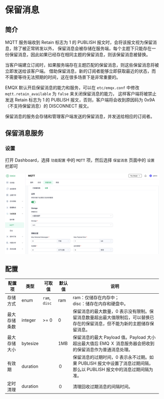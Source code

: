 # 保留消息

## 简介

MQTT 服务端收到 Retain 标志为 1 的 PUBLISH 报文时，会将该报文视为保留消息，除了被正常转发以外，
保留消息会被存储在服务端，每个主题下只能存在一份保留消息，因此如果已经存在相同主题的保留消息，则该保留消息被替换。

当客户端建立订阅时，如果服务端存在主题匹配的保留消息，则这些保留消息将被立即发送给该客户端。
借助保留消息，新的订阅者能够立即获取最近的状态，而不需要等待无法预期的时间，这在很多场景下是非常重要的。

EMQX 默认开启保留消息的能力和服务，可以在 `etc/emqx.conf` 中修改 `mqtt.retain_available` 为 `false` 来关闭保留消息的能力，
这样客户端将被禁止发送 Retain 标志为 1 的 PUBLISH 报文，否则，客户端将会收到原因码为 0x9A（不支持保留消息）的 DISCONNECT 报文。

保留消息的服务会存储和管理客户端发送的保留消息，并发送给相应的订阅者。

## 保留消息服务

### 设置

打开 Dashboard，选择 `功能配置` 中的 `MQTT` 项，然后选择 `保留消息` 页面中的 `设置` 栏即可

![image](./assets/retainer_1.png)

## 配置

| 配置项                         | 类型     | 可取值                   | 默认值 | 说明                                                         |
| ------------------------------ | -------- | ------------------------ | ------ | ------------------------------------------------------------ |
| 存储方式       | enum     | `ram`, `disc`| ram |ram：仅储存在内存中；<br />disc：储存在内存和硬盘中。|
| 最大存储条数 | integer  | \>= 0                    | 0      | 保留消息的最大数量，0 表示没有限制。保留消息数量超出最大值限制后，可以替换已存在的保留消息，但不能为新的主题储存保留消息。 |
| 最大存储大小      | bytesize |     | 1MB    | 保留消息的最大 Payload 值。Payload 大小超出最大值后 EMQ Ｘ 消息服务器会把收到的保留消息作为普通消息处理。 |
| 有效期       | duration |       | ０     | 保留消息的过期时间，0 表示永不过期。如果 PUBLISH 报文中设置了消息过期间隔，那么以 PUBLISH 报文中的消息过期间隔为准。 |
| 定时清理       | duration |       | ０     | 清理回收过期消息的间隔时间。 |


<!---

TODO wait new limiter

## 流控

The message read and deliver rate can be controlled.
When a client subscribes to a wildcard topic, it may match a large number of topics having messages retained.
Without flow control, the all matched messages will be copied into the subscriber's process memory space,
this may cause the subscriber Erlang process (the actor) to allocate excessive amount of RAM and risk at
shutdown forced by the `force_shutdown` policy.

To make it less aggressive, `retainer.flow_control` settings can be used.
The processing flow is as follows:

1. Load `batch_read_number` of retained message from the retainer storage
1. Deliver `batch_deliver_number` of messages
1. Repeat, until all retained messages are delivered

You may find more detailed information from configuration documents.
-->
